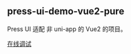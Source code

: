 ## press-ui-demo-vue2-pure

Press UI 适配 非 uni-app 的 Vue2 的项目。

[在线调试](https://stackblitz.com/~/github.com/novlan1/press-ui-demo-vue2-pure)
